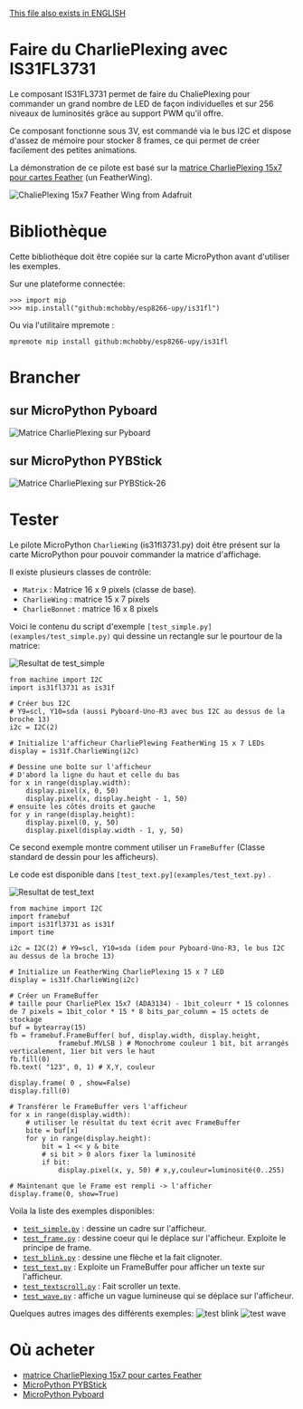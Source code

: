 [This file also exists in ENGLISH](readme_ENG.md)

# Faire du CharliePlexing avec IS31FL3731

Le composant IS31FL3731 permet de faire du ChaliePlexing pour commander un grand nombre de LED de façon individuelles et sur 256 niveaux de luminosités grâce au support PWM qu'il offre.

Ce composant fonctionne sous 3V, est commandé via le bus I2C et dispose d'assez de mémoire pour stocker 8 frames, ce qui permet de créer facilement des petites animations.

La démonstration de ce pilote est basé sur la [matrice CharliePlexing 15x7 pour cartes Feather](https://shop.mchobby.be/product.php?id_product=1563) (un FeatherWing).

![ChaliePlexing 15x7 Feather Wing from Adafruit](docs/_static/featherwing-charlieplexing-adafruit.jpg)

# Bibliothèque

 Cette bibliothèque doit être copiée sur la carte MicroPython avant d'utiliser les exemples.

 Sur une plateforme connectée:

 ```
 >>> import mip
 >>> mip.install("github:mchobby/esp8266-upy/is31fl")
 ```

 Ou via l'utilitaire mpremote :

 ```
 mpremote mip install github:mchobby/esp8266-upy/is31fl
 ```

# Brancher

## sur MicroPython Pyboard
![Matrice CharliePlexing sur Pyboard](docs/_static/pyboard-to-charlieplexing.jpg)

## sur MicroPython PYBStick
![Matrice CharliePlexing sur PYBStick-26](docs/_static/pybstick-to-charlieplexing.jpg)

# Tester
Le pilote MicroPython `CharlieWing` (is31fl3731.py) doit être présent sur la carte MicroPython pour pouvoir commander la matrice d'affichage.

Il existe plusieurs classes de contrôle:
* `Matrix` : Matrice 16 x 9 pixels (classe de base).
* `CharlieWing` : matrice 15 x 7 pixels
* `CharlieBonnet` : matrice 16 x 8 pixels

Voici le contenu du script d'exemple `[test_simple.py](examples/test_simple.py)` qui dessine un rectangle sur le pourtour de la matrice:

![Resultat de test_simple](docs/_static/test_simple.jpg)

```
from machine import I2C
import is31fl3731 as is31f

# Créer bus I2C
# Y9=scl, Y10=sda (aussi Pyboard-Uno-R3 avec bus I2C au dessus de la broche 13)
i2c = I2C(2)

# Initialize l'afficheur CharliePlewing FeatherWing 15 x 7 LEDs
display = is31f.CharlieWing(i2c)

# Dessine une boîte sur l'afficheur
# D'abord la ligne du haut et celle du bas
for x in range(display.width):
    display.pixel(x, 0, 50)
    display.pixel(x, display.height - 1, 50)
# ensuite les côtés droits et gauche
for y in range(display.height):
    display.pixel(0, y, 50)
    display.pixel(display.width - 1, y, 50)
```  

Ce second exemple montre comment utiliser un `FrameBuffer` (Classe standard de dessin pour les afficheurs).

Le code est disponible dans `[test_text.py](examples/test_text.py)` .

![Resultat de test_text](docs/_static/test_text.jpg)

```
from machine import I2C
import framebuf
import is31fl3731 as is31f
import time

i2c = I2C(2) # Y9=scl, Y10=sda (idem pour Pyboard-Uno-R3, le bus I2C au dessus de la broche 13)

# Initialize un FeatherWing CharliePlexing 15 x 7 LED
display = is31f.CharlieWing(i2c)

# Créer un FrameBuffer
# taille pour CharliePlex 15x7 (ADA3134) - 1bit_coleurr * 15 colonnes de 7 pixels = 1bit_color * 15 * 8 bits_par_column = 15 octets de stockage
buf = bytearray(15)
fb = framebuf.FrameBuffer( buf, display.width, display.height,
			framebuf.MVLSB ) # Monochrome couleur 1 bit, bit arrangés verticalement, 1ier bit vers le haut
fb.fill(0)
fb.text( "123", 0, 1) # X,Y, couleur

display.frame( 0 , show=False)
display.fill(0)

# Transférer le FrameBuffer vers l'afficheur
for x in range(display.width):
	# utiliser le résultat du text écrit avec FrameBuffer
	bite = buf[x]
	for y in range(display.height):
		bit = 1 << y & bite
		# si bit > 0 alors fixer la luminosité
		if bit:
			display.pixel(x, y, 50) # x,y,couleur=luminosité(0..255)

# Maintenant que le Frame est rempli -> l'afficher
display.frame(0, show=True)
```

Voila la liste des exemples disponibles:
* [`test_simple.py`](examples/test_simple.py) : dessine un cadre sur l'afficheur.
* [`test_frame.py`](examples/test_frame.py) : dessine coeur qui le déplace sur l'afficheur. Exploite le principe de frame.
* [`test_blink.py`](examples/test_blink.py) : dessine une flèche et la fait clignoter.
* [`test_text.py`](examples/test_text.py) : Exploite un FrameBuffer pour afficher un texte sur l'afficheur.
* [`test_textscroll.py`](examples/test_textscroll.py) : Fait scroller un texte.
* [`test_wave.py`](examples/test_wave.py) : affiche un vague lumineuse qui se déplace sur l'afficheur.

Quelques autres images des différents exemples:
![test blink](docs/_static/test_blink.jpg)  ![test wave](docs/_static/test_wave.jpg)

# Où acheter
* [matrice CharliePlexing 15x7 pour cartes Feather](https://shop.mchobby.be/product.php?id_product=1563)
* [MicroPython PYBStick](https://shop.mchobby.be/fr/micropython/1844-pybstick-standard-26-micropython-et-arduino-3232100018440-garatronic.html)
* [MicroPython Pyboard](https://shop.mchobby.be/fr/micropython/570-micropython-pyboard-3232100005709.html)
